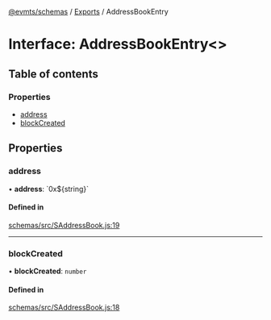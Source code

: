 [@evmts/schemas](../README.md) / [Exports](../modules.md) / AddressBookEntry

# Interface: AddressBookEntry<\>

## Table of contents

### Properties

- [address](AddressBookEntry.md#address)
- [blockCreated](AddressBookEntry.md#blockcreated)

## Properties

### address

• **address**: \`0x${string}\`

#### Defined in

[schemas/src/SAddressBook.js:19](https://github.com/evmts/evmts-monorepo/blob/main/schemas/src/SAddressBook.js#L19)

___

### blockCreated

• **blockCreated**: `number`

#### Defined in

[schemas/src/SAddressBook.js:18](https://github.com/evmts/evmts-monorepo/blob/main/schemas/src/SAddressBook.js#L18)
